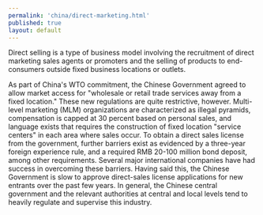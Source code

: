 ```yaml
---
permalink: 'china/direct-marketing.html'
published: true
layout: default
---
```

Direct selling is a type of business model involving the recruitment of direct marketing sales agents or promoters and the selling of products to end-consumers outside fixed business locations or outlets.

As part of China's WTO commitment, the Chinese Government agreed to allow market access for "wholesale or retail trade services away from a fixed location." These new regulations are quite restrictive, however. Multi-level marketing (MLM) organizations are characterized as illegal pyramids, compensation is capped at 30 percent based on personal sales, and language exists that requires the construction of fixed location "service centers" in each area where sales occur. To obtain a direct sales license from the government, further barriers exist as evidenced by a three-year foreign experience rule, and a required RMB 20-100 million bond deposit, among other requirements. Several major international companies have had success in overcoming these barriers. Having said this, the Chinese Government is slow to approve direct-sales license applications for new entrants over the past few years. In general, the Chinese central government and the relevant authorities at central and local levels tend to heavily regulate and supervise this industry.
